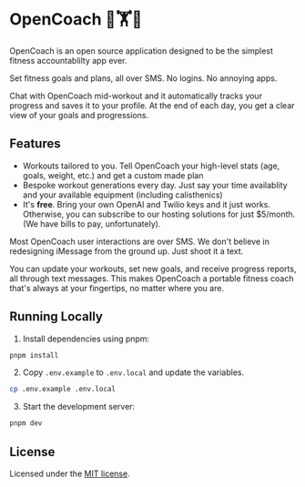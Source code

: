 # OpenCoach 🏸🏋️👟

OpenCoach is an open source application designed to be the simplest fitness accountablilty app ever.

Set fitness goals and plans, all over SMS. No logins. No annoying apps.

Chat with OpenCoach mid-workout and it automatically tracks your progress and saves it to your profile. At the end of each day, you get a clear view of your goals and progressions.


## Features
* Workouts tailored to you. Tell OpenCoach your high-level stats (age, goals, weight, etc.) and get a custom made plan
* Bespoke workout generations every day. Just say your time availablity and your available equipment (including calisthenics)
* It's **free**. Bring your own OpenAI and Twilio keys and it just works. Otherwise, you can subscribe to our hosting solutions for just $5/month. (We have bills to pay, unfortunately).

Most OpenCoach user interactions are over SMS. We don't believe in redesigning iMessage from the ground up. Just shoot it a text.

You can update your workouts, set new goals, and receive progress reports, all through text messages. This makes OpenCoach a portable fitness coach that's always at your fingertips, no matter where you are.

## Running Locally

1. Install dependencies using pnpm:

```sh
pnpm install
```

2. Copy `.env.example` to `.env.local` and update the variables.

```sh
cp .env.example .env.local
```

3. Start the development server:

```sh
pnpm dev
```

## License

Licensed under the [MIT license](https://github.com/shadcn/taxonomy/blob/main/LICENSE.md).

